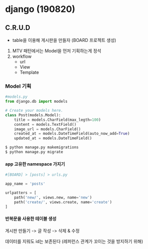# django (190820)

## C.R.U.D

- table을 이용해 게시판을 만들자 (BOARD 프로젝트 생성)

1. MTV 패턴에서는 Model을 먼저 기획하는게 정석
2. workflow
   - url
   - View
   - Template



### Model 기획

```python
#models.py
from django.db import models

# Create your models here.
class Post(models.Model):
    title = models.CharField(max_legth=100)
    content = models.TextField()
    image_url = models.CharField()
    created_at = models.DateTimeField(auto_now_add=True)
    updated_at = models.DateTimeField()
```

```bash
$ python manage.py makemigrations
$ python manage.py migrate
```



#### app 고유한 namespace 가지기

```python
#[BOARD] > [posts] > urls.py

app_name = 'posts'

urlpatters = [
    path('new/', views.new, name='new')
    path('create/', views.create, name='create')
]
```



#### 반복문을 사용한 테이블 생성



게시판 만들기 -> 글 작성 -> 삭제 & 수정





데이터를 지워도 id는 보존된다 (레퍼런스 관계가 꼬이는 것을 방지하기 위해)